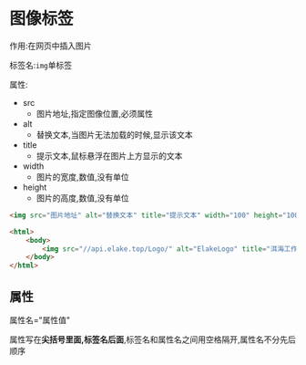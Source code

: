 # 图像标签

作用:在网页中插入图片

标签名:`img`单标签

属性:

* src
  * 图片地址,指定图像位置,必须属性
* alt
  * 替换文本,当图片无法加载的时候,显示该文本
* title
  * 提示文本,鼠标悬浮在图片上方显示的文本
* width
  * 图片的宽度,数值,没有单位
* height
  * 图片的高度,数值,没有单位

```html
<img src="图片地址" alt="替换文本" title="提示文本" width="100" height="100" />
```

```html
<html>
    <body>
        <img src="//api.elake.top/Logo/" alt="ElakeLogo" title="洱海工作室Logo" width="100" height="100" />
    </body>
</html>
```

## 属性

属性名="属性值"

属性写在**尖括号里面,标签名后面**,标签名和属性名之间用空格隔开,属性名不分先后顺序
